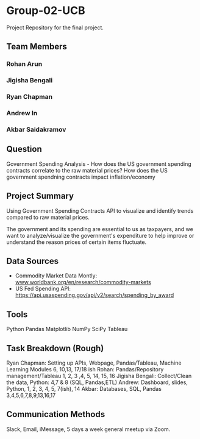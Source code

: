 # Group-02-UCB
Project Repository for the final project.

## Team Members <br/>
### Rohan Arun
### Jigisha Bengali
### Ryan Chapman
### Andrew In
### Akbar Saidakramov

## Question
Government Spending Analysis - 
How does the US government spending contracts correlate to the raw material prices?
How does the US government spendning contracts impact inflation/economy
## Project Summary
Using Government Spending Contracts API to visualize and identify trends compared to raw material prices.

The government and its spending are essential to us as taxpayers, and we want to analyze/visualize the government's expenditure to help improve or understand the reason prices of certain items fluctuate.

## Data Sources
 - Commodity Market Data Montly: www.worldbank.org/en/research/commodity-markets
 - US Fed Spending API: https://api.usaspending.gov/api/v2/search/spending_by_award
## Tools
Python
Pandas
Matplotlib
NumPy
SciPy
Tableau
## Task Breakdown (Rough)
Ryan Chapman: Setting up APIs, Webpage, Pandas/Tableau, Machine Learning Modules 6, 10,13, 17/18 ish
Rohan: Pandas/Repository management/Tableau 1, 2, 3 ,4, 5, 14, 15, 16
Jigisha Bengali: Collect/Clean the data, Python: 4,7 & 8 (SQL, Pandas,ETL)
Andrew: Dashboard, slides, Python, 1, 2, 3, 4, 5, 7(ish), 14
Akbar: Databases, SQL, Pandas 3,4,5,6,7,8,9,13,16,17

## Communication Methods
Slack, Email, iMessage, 5 days a week general meetup via Zoom. 
